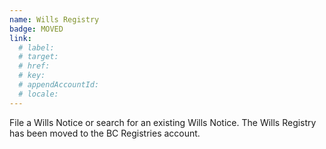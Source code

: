 ```yaml
---
name: Wills Registry
badge: MOVED
link:
  # label:
  # target:
  # href: 
  # key:
  # appendAccountId:
  # locale:
---
```


File a Wills Notice or search for an existing Wills Notice. The Wills Registry has been moved to the BC Registries account.
